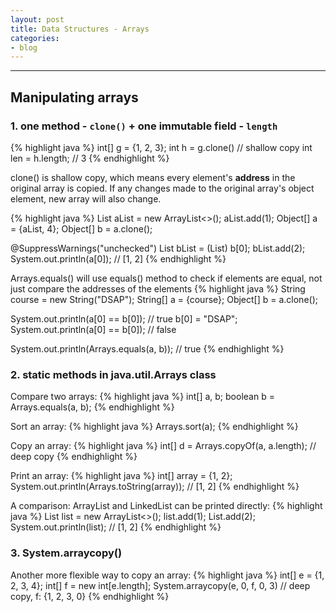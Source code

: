 ```yaml
---
layout: post
title: Data Structures - Arrays
categories:
- blog
---
```



---
## Manipulating arrays

### 1. one method - `clone()` + one immutable field - `length`
{% highlight java %}
int[] g = {1, 2, 3};
int h = g.clone() // shallow copy
int len = h.length; // 3
{% endhighlight %}

clone() is shallow copy, which means every element's **address** in the original array is copied. If any changes made to the original array's object element, new array will also change.

{% highlight java %}
List<Integer> aList = new ArrayList<>();
aList.add(1);
Object[] a = {aList, 4};
Object[] b = a.clone();

@SuppressWarnings("unchecked")
List<Integer> bList = (List) b[0];
bList.add(2);
System.out.println(a[0]); // [1, 2]
{% endhighlight %}

Arrays.equals() will use equals() method to check if elements are equal, not just compare the addresses of the elements
{% highlight java %}
String course = new String("DSAP");
String[] a = {course};
Object[] b = a.clone();

System.out.println(a[0] == b[0]); // true
b[0] = "DSAP";
System.out.println(a[0] == b[0]); // false

System.out.println(Arrays.equals(a, b)); // true
{% endhighlight %}
<br>
### 2. static methods in java.util.Arrays class

Compare two arrays:
{% highlight java %}
int[] a, b;
boolean b = Arrays.equals(a, b);
{% endhighlight %}

Sort an array:
{% highlight java %}
Arrays.sort(a);
{% endhighlight %}

Copy an array:
{% highlight java %}
int[] d = Arrays.copyOf(a, a.length); // deep copy
{% endhighlight %}

Print an array:
{% highlight java %}
int[] array = {1, 2};
System.out.println(Arrays.toString(array)); // [1, 2]
{% endhighlight %}

A comparison: ArrayList and LinkedList can be printed directly:
{% highlight java %}
List<Integer> list = new ArrayList<>();
list.add(1);
List.add(2);
System.out.println(list); // [1, 2]
{% endhighlight %}
<br>
### 3. System.arraycopy()

Another more flexible way to copy an array:
{% highlight java %}
int[] e = {1, 2, 3, 4};
int[] f = new int[e.length];
System.arraycopy(e, 0, f, 0, 3) // deep copy, f: {1, 2, 3, 0}
{% endhighlight %}
<br>


